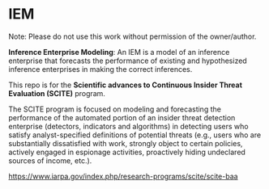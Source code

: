 # IEM
Note: Please do not use this work without permission of the owner/author.

**Inference Enterprise Modeling**: An IEM is a model of an inference enterprise that forecasts the performance of existing and hypothesized inference enterprises in making the correct inferences.

This repo is for the **Scientific advances to Continuous Insider Threat Evaluation (SCITE)** program. 

The SCITE program is focused on modeling and forecasting the performance of the automated portion of an insider threat detection enterprise (detectors, indicators and algorithms) in detecting users who satisfy analyst-specified definitions of potential threats (e.g., users who are substantially dissatisfied with work, strongly object to certain policies, actively engaged in espionage activities, proactively hiding undeclared sources of income, etc.).

https://www.iarpa.gov/index.php/research-programs/scite/scite-baa